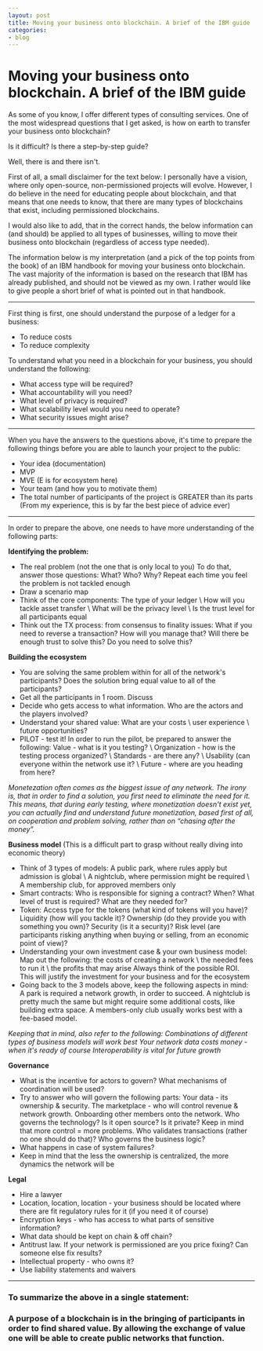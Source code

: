 ```yaml
---
layout: post
title: Moving your business onto blockchain. A brief of the IBM guide
categories:
- blog
---
```


# Moving your business onto blockchain. A brief of the IBM guide

As some of you know, I offer different types of consulting services. One of the most widespread questions that I get asked, is how on earth to transfer your business onto blockchain? 

Is it difficult? Is there a step-by-step guide?

Well, there is and there isn't. 

First of all, a small disclaimer for the text below: 
I personally have a vision, where only open-source, non-permissioned projects will evolve. However, I do believe in the need for educating people about blockchain, and that means that one needs to know, that there are many types of blockchains that exist, including permissioned blockchains. 

I would also like to add, that in the correct hands, the below information can (and should) be applied to all types of businesses, willing to move their business onto blockchain (regardless of access type needed).

The information below is my interpretation (and a pick of the top points from the book) of an IBM handbook for moving your business onto blockchain. 
The vast majority of the information is based on the research that IBM has already published, and should not be viewed as my own. I rather would like to give people a short brief of what is pointed out in that handbook.

_________________________________________________

First thing is first, one should understand the purpose of a ledger for a business:
- To reduce costs
- To reduce complexity

To understand what you need in a blockchain for your business, you should understand the following:
- What access type will be required?
- What accountability will you need? 
- What level of privacy is required? 
- What scalability level would you need to operate?
- What security issues might arise?

________________________________________________

When you have the answers to the questions above, it's time to prepare the following things before you are able to launch your project to the public:
- Your idea (documentation)
- MVP
- MVE (E is for ecosystem here)
- Your team (and how you to motivate them)
- The total number of participants of the project is GREATER than its parts (From my experience, this is by far the best piece of advice ever)

______________________________________________________________

In order to prepare the above, one needs to have more understanding of the following parts:

**Identifying the problem:**
- The real problem (not the one that is only local to you) 
To do that, answer those questions: What? Who? Why? Repeat each time you feel the problem is not tackled enough
- Draw a scenario map
- Think of the core components: 
The type of your ledger \ How will you tackle asset transfer \ What will be the privacy level \ Is the trust level for all participants equal
- Think out the TX process: from consensus to finality issues:
What if you need to reverse a transaction? How will you manage that? Will there be enough trust to solve this? Do you need to solve this?

**Building the ecosystem**
- You are solving the same problem within for all of the network's participants? 
Does the solution bring equal value to all of the participants?
- Get all the participants in 1 room. Discuss
- Decide who gets access to what information. Who are the actors and the players involved?
- Understand your shared value:
What are your costs \ user experience \ future opportunities?
- PILOT - test it! In order to run the pilot, be prepared to answer the following:
Value - what is it you testing? \ Organization - how is the testing process organized? \ Standards - are there any? \ Usability (can everyone within the network use it? \ Future - where are you heading from here?

*Мonetezation often comes as the biggest issue of any network. The irony is, that in order to find a solution, you first need to eliminate the need for it. 
This means, that during early testing, where monetization doesn't exist yet, you can actually find and understand future monetization, based first of all, on cooperation and problem solving, rather than on “chasing after the money”.*

**Business model**
(This is a difficult part to grasp without really diving into economic theory)
- Think of 3 types of models: 
A public park, where rules apply but admission is global \ A nightclub, where permission might be required \ A membership club, for approved members only
- Smart contracts: 
Who is responsible for signing a contract?  When? What level of trust is required? What are they needed for?
- Token: 
Access type for the tokens (what kind of tokens will you have)? Liquidity (how will you tackle it)? Ownership (do they provide you with something you own)? Security (is it a security)? Risk level (are participants risking anything when buying or selling, from an economic point of view)?
- Understanding your own investment case & your own business model:
Map out the following: the costs of creating a network \ the needed fees to run it \ the profits that may arise 
Always think of the possible ROI. This will justify the investment for your business and for the ecosystem
- Going back to the 3 models above, keep the following aspects in mind:
A park is required a network growth, in order to succeed. A nightclub is pretty much the same but might require some additional costs, like building extra space. A members-only club usually works best with a fee-based model.

*Keeping that in mind, also refer to the following:
Combinations of different types of business models will work best
Your network data costs money - when it's ready of course
Interoperability is vital for future growth*

**Governance**
- What is the incentive for actors to govern? What mechanisms of coordination will be used?
- Try to answer who will govern the following parts:
Your data - its ownership & security. The marketplace - who will control revenue & network growth. Onboarding other members onto the network. Who governs the technology? Is it open source? Is it private? 
Keep in mind that more control = more problems. 
Who validates transactions (rather no one should do that)? Who governs the business logic?
- What happens in case of system failures? 
- Keep in mind that the less the ownership is centralized, the more dynamics the network will be

**Legal**
- Hire a lawyer
- Location, location, location - your business should be located where there are fit regulatory rules for it (if you need it of course)
- Encryption keys - who has access to what parts of sensitive information?
- What data should be kept on chain & off chain?
- Antitrust law. 
If your network is permissioned are you price fixing? Can someone else fix results? 
- Intellectual property - who owns it?
- Use liability statements and waivers

__________________________________________________

### To summarize the above in a single statement: <br>
### A purpose of a blockchain is in the bringing of participants in order to find shared value. By allowing the exchange of value one will be able to create public networks that function.
